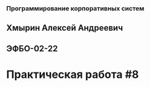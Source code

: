 ### Программирование корпоративных систем
## Хмырин Алексей Андреевич
## ЭФБО-02-22
# Практическая работа #8
